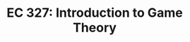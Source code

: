 ---
title: "EC 327: Introduction to Game Theory"
collection: teaching
# type: "Undergraduate courses"
permalink: /teaching/wi23
# venue: "Department of Economics, University of Oregon"
date-range: Winter 2023
# date: 2019-09-30
location: "Eugene, Oregon"
---